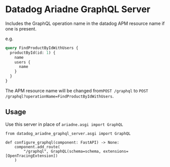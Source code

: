 # Datadog Ariadne GraphQL Server

Includes the GraphQL operation name in the datadog APM resource name if one is present.

e.g.
```graphql
query FindProductByIdWithUsers {
  productById(id: 1) {
    name
    users {
      name
    }
  }
}
```

The APM resource name will be changed from`POST /graphql` to `POST /graphql?operationName=FindProductByIdWithUsers`.

## Usage

Use this server in place of `ariadne.asgi import GraphQL`

```python3
from datadog_ariadne_graphql_server.asgi import GraphQL

def configure_graphql(component: FastAPI) -> None:
    component.add_route(
        "/graphql", GraphQL(schema=schema, extensions=[OpenTracingExtension])
    )
```